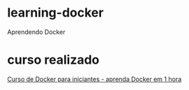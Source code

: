 # learning-docker
Aprendendo Docker

# curso realizado
[Curso de Docker para iniciantes - aprenda Docker em 1 hora](https://www.youtube.com/watch?v=np_vyd7QlXk)
